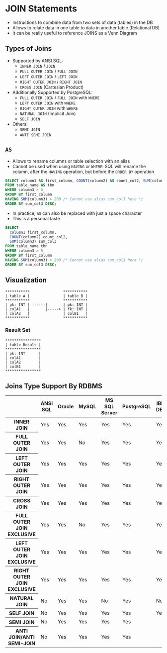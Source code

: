 # JOIN Statements

- Instructions to combine data from two sets of data (tables) in the DB
- Allows to relate data in one table to data in another table (Relational DB)
- It can be really useful to reference JOINS as a Venn Diagram

## Types of Joins

- Supported by ANSI SQL:
  - `INNER JOIN` / `JOIN`
  - `FULL OUTER JOIN` / `FULL JOIN`
  - `LEFT OUTER JOIN` / `LEFT JOIN`
  - `RIGHT OUTER JOIN` / `RIGHT JOIN`
  - `CROSS JOIN` (Cartesian Product)
- Additionally Supported by PostgreSQL:
  - `FULL OUTER JOIN` / `FULL JOIN` with `WHERE`
  - `LEFT OUTER JOIN` with `WHERE`
  - `RIGHT OUTER JOIN` with `WHERE`
  - `NATURAL JOIN` (Implicit Join)
  - `SELF JOIN`
- Others:
  - `SEMI JOIN`
  - `ANTI SEMI JOIN`

## `AS`

- Allows to rename columns or table selection with an alias
- Cannot be used when using `HAVING` or `WHERE`: SQL will rename the column, after the `HAVING` operation, but before the `ORDER BY` operation

```sql
SELECT column1 AS first_column, COUNT(column2) AS count_col2, SUM(column3) AS sum_col3
FROM table_name AS tbn
WHERE column3 > 5
GROUP BY first_column
HAVING SUM(column3) > 200 /* Cannot use alias sum_col3 here */
ORDER BY sum_col3 DESC;
```

- In practice, `AS` can also be replaced with just a space character
- This is a personal taste

```sql
SELECT
  column1 first_column,
  COUNT(column2) count_col2,
  SUM(column3) sum_col3
FROM table_name tbn
WHERE column3 > 5
GROUP BY first_column
HAVING SUM(column3) > 200 /* Cannot use alias sum_col3 here */
ORDER BY sum_col3 DESC;
```

## Visualization

```visual
***********               ***********
| table_A |               | table_B |
***********               ***********
| pk: INT | ------|       | pk: INT |
| colA1   |       |-----> | fk: INT |
| colA2   |               | colB1   |
***********               ***********  
```

### Result Set

```visual
****************
| table_Result |
****************
| pk: INT      |
| colA1        |
| colA2        |
| colB1        |
****************
```

## Joins Type Support By RDBMS

<table>
<thead>
  <th></th>
  <th>ANSI SQL</th>
  <th>Oracle</th>
  <th>MySQL</th>
  <th>MS SQL Server</th>
  <th>PostgreSQL</th>
  <th>IBM DB2</th>
  <th>MS Access (O365)</th>
  <th>SQLite</th>
  <th>MariaDB</th>
</thead>
<tbody>
  <tr>
    <th>INNER JOIN</th>
    <td>Yes</td>
    <td>Yes</td>
    <td>Yes</td>
    <td>Yes</td>
    <td>Yes</td>
    <td>Yes</td>
    <td>Yes</td>
    <td>Yes</td>
  <tr>
  <tr>
    <th>FULL OUTER JOIN</th>
    <td>Yes</td>
    <td>Yes</td>
    <td>No</td>
    <td>Yes</td>
    <td>Yes</td>
    <td>Yes</td>
    <td>No</td>
    <td>No</td>
  <tr>
  <tr>
    <th>LEFT OUTER JOIN</th>
    <td>Yes</td>
    <td>Yes</td>
    <td>Yes</td>
    <td>Yes</td>
    <td>Yes</td>
    <td>Yes</td>
    <td>Yes</td>
    <td>Yes</td>
  <tr>
  <tr>
    <th>RIGHT OUTER JOIN</th>
    <td>Yes</td>
    <td>Yes</td>
    <td>Yes</td>
    <td>Yes</td>
    <td>Yes</td>
    <td>Yes</td>
    <td>Yes</td>
    <td>No</td>
  <tr>
  <tr>
    <th>CROSS JOIN</th>
    <td>Yes</td>
    <td>Yes</td>
    <td>Yes</td>
    <td>Yes</td>
    <td>Yes</td>
    <td>Yes</td>
    <td>No</td>
    <td>Yes</td>
  <tr>
  <tr>
    <th>FULL OUTER JOIN EXCLUSIVE</th>
    <td>Yes</td>
    <td>Yes</td>
    <td>No</td>
    <td>Yes</td>
    <td>Yes</td>
    <td>Yes</td>
    <td>No</td>
    <td>No</td>
  <tr>
  <tr>
    <th>LEFT OUTER JOIN EXCLUSIVE</th>
    <td>Yes</td>
    <td>Yes</td>
    <td>Yes</td>
    <td>Yes</td>
    <td>Yes</td>
    <td>Yes</td>
    <td>Yes</td>
    <td>Yes</td>
  <tr>
  <tr>
    <th>RIGHT OUTER JOIN EXCLUSIVE</th>
    <td>Yes</td>
    <td>Yes</td>
    <td>Yes</td>
    <td>Yes</td>
    <td>Yes</td>
    <td>Yes</td>
    <td>Yes</td>
    <td>No</td>
  <tr>
  <tr>
    <th>NATURAL JOIN</th>
    <td>No</td>
    <td>Yes</td>
    <td>Yes</td>
    <td>No</td>
    <td>Yes</td>
    <td>No</td>
    <td></td>
    <td>Yes</td>
  <tr>
  <tr>
    <th>SELF JOIN</th>
    <td>No</td>
    <td>Yes</td>
    <td>Yes</td>
    <td>Yes</td>
    <td>Yes</td>
    <td>Yes</td>
    <td>Yes</td>
    <td>Yes</td>
  <tr>
  <tr>
    <th>SEMI JOIN</th>
    <td>No</td>
    <td>Yes</td>
    <td>Yes</td>
    <td>Yes</td>
    <td>Yes</td>
  <tr>
  <tr>
    <th>ANTI JOIN/ANTI SEMI-JOIN</th>
    <td>No</td>
    <td>Yes</td>
    <td>Yes</td>
    <td>Yes</td>
    <td>Yes</td>
  <tr>
</tbody>
</table>

